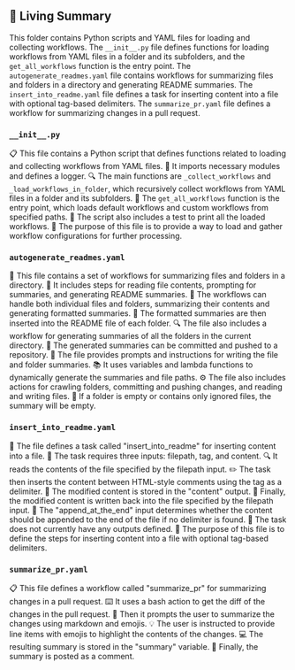 

<!-- Living README Summary -->
## 🌳 Living Summary

This folder contains Python scripts and YAML files for loading and collecting workflows. The `__init__.py` file defines functions for loading workflows from YAML files in a folder and its subfolders, and the `get_all_workflows` function is the entry point. The `autogenerate_readmes.yaml` file contains workflows for summarizing files and folders in a directory and generating README summaries. The `insert_into_readme.yaml` file defines a task for inserting content into a file with optional tag-based delimiters. The `summarize_pr.yaml` file defines a workflow for summarizing changes in a pull request.


### `__init__.py`

📋 This file contains a Python script that defines functions related to loading and collecting workflows from YAML files.
📁 It imports necessary modules and defines a logger.
🔍 The main functions are `_collect_workflows` and `_load_workflows_in_folder`, which recursively collect workflows from YAML files in a folder and its subfolders.
🔧 The `get_all_workflows` function is the entry point, which loads default workflows and custom workflows from specified paths.
📃 The script also includes a test to print all the loaded workflows.
🔄 The purpose of this file is to provide a way to load and gather workflow configurations for further processing.


### `autogenerate_readmes.yaml`

📄 This file contains a set of workflows for summarizing files and folders in a directory.
📝 It includes steps for reading file contents, prompting for summaries, and generating README summaries.
📂 The workflows can handle both individual files and folders, summarizing their contents and generating formatted summaries.
📑 The formatted summaries are then inserted into the README file of each folder.
🔍 The file also includes a workflow for generating summaries of all the folders in the current directory.
🔄 The generated summaries can be committed and pushed to a repository.
📝 The file provides prompts and instructions for writing the file and folder summaries.
📚 It uses variables and lambda functions to dynamically generate the summaries and file paths.
⚙️ The file also includes actions for crawling folders, committing and pushing changes, and reading and writing files.
📂 If a folder is empty or contains only ignored files, the summary will be empty.


### `insert_into_readme.yaml`

📝 The file defines a task called "insert_into_readme" for inserting content into a file.
📄 The task requires three inputs: filepath, tag, and content.
🔍 It reads the contents of the file specified by the filepath input.
✏️ The task then inserts the content between HTML-style comments using the tag as a delimiter.
📝 The modified content is stored in the "content" output.
💾 Finally, the modified content is written back into the file specified by the filepath input.
📝 The "append_at_the_end" input determines whether the content should be appended to the end of the file if no delimiter is found.
📝 The task does not currently have any outputs defined.
📝 The purpose of this file is to define the steps for inserting content into a file with optional tag-based delimiters.


### `summarize_pr.yaml`

📋 This file defines a workflow called "summarize_pr" for summarizing changes in a pull request.
⌨️ It uses a bash action to get the diff of the changes in the pull request.
💬 Then it prompts the user to summarize the changes using markdown and emojis.
💡 The user is instructed to provide line items with emojis to highlight the contents of the changes.
💻 The resulting summary is stored in the "summary" variable.
💬 Finally, the summary is posted as a comment.


<!-- Living README Summary -->